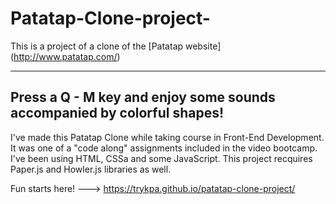 # Patatap-Clone-project-
This is a project of a clone of the [Patatap website] (http://www.patatap.com/)

-------------------------------------------------------------------------
Press a Q - M key and enjoy some sounds accompanied by colorful shapes!
-------------------------------------------------------------------------

I've made this Patatap Clone while taking course in Front-End Development. It was one of a "code along" assignments included in the video bootcamp. I've been using HTML, CSSa and some JavaScript. This project recquires Paper.js and Howler.js libraries as well.

Fun starts here! ---> https://trykpa.github.io/patatap-clone-project/
